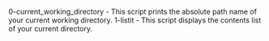 0-current_working_directory - This script prints the absolute path name of your current working directory.
1-listit - This script displays the contents list of your current directory.
